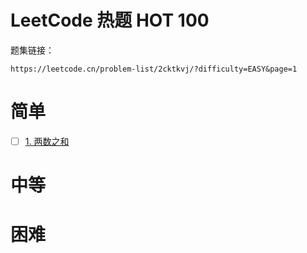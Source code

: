 #  LeetCode 热题 HOT 100



题集链接： 

```
https://leetcode.cn/problem-list/2cktkvj/?difficulty=EASY&page=1
```



# 简单

- [ ] [1. 两数之和](./two-sum)



# 中等

# 困难





